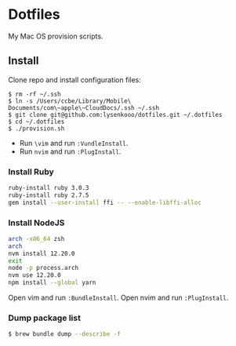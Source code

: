 # Dotfiles

My Mac OS provision scripts.

## Install

Clone repo and install configuration files:
```
$ rm -rf ~/.ssh
$ ln -s /Users/ccbe/Library/Mobile\ Documents/com\~apple\~CloudDocs/.ssh ~/.ssh
$ git clone git@github.com:lysenkooo/dotfiles.git ~/.dotfiles
$ cd ~/.dotfiles
$ ./provision.sh
```

* Run `\vim` and run `:VundleInstall`.
* Run `nvim` and run `:PlugInstall`.

### Install Ruby

```sh
ruby-install ruby 3.0.3
ruby-install ruby 2.7.5
gem install --user-install ffi -- --enable-libffi-alloc
```

### Install NodeJS

```sh
arch -x86_64 zsh
arch
nvm install 12.20.0
exit
node -p process.arch
nvm use 12.20.0
npm install --global yarn
```

Open vim and run `:BundleInstall`.
Open nvim and run `:PlugInstall`.

### Dump package list

```sh
$ brew bundle dump --describe -f
```
